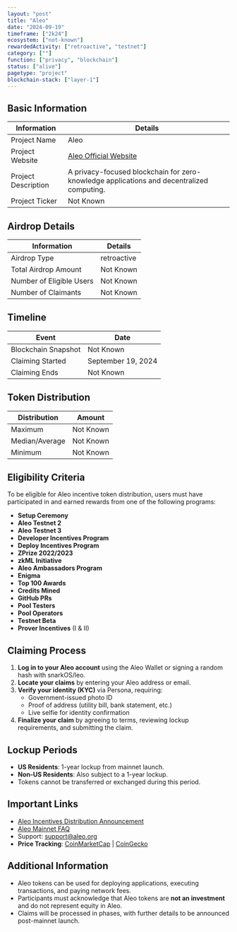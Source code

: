 ```yaml
---
layout: "post"
title: "Aleo"
date: "2024-09-19"
timeframe: ["2k24"]
ecosystem: ["not-known"]
rewardedActivity: ["retroactive", "testnet"]
category: [""]
function: ["privacy", "blockchain"]
status: ["alive"]
pagetype: "project"
blockchain-stack: ["layer-1"]
---
```


## Basic Information

| Information         | Details                                                                                   |
| ------------------- | ----------------------------------------------------------------------------------------- |
| Project Name        | Aleo                                                                                      |
| Project Website     | [Aleo Official Website](https://aleo.org)                                                 |
| Project Description | A privacy-focused blockchain for zero-knowledge applications and decentralized computing. |
| Project Ticker      | Not Known                                                                                 |

## Airdrop Details

| Information              | Details     |
| ------------------------ | ----------- |
| Airdrop Type             | retroactive |
| Total Airdrop Amount     | Not Known   |
| Number of Eligible Users | Not Known   |
| Number of Claimants      | Not Known   |

## Timeline

| Event               | Date               |
| ------------------- | ------------------ |
| Blockchain Snapshot | Not Known          |
| Claiming Started    | September 19, 2024 |
| Claiming Ends       | Not Known          |

## Token Distribution

| Distribution   | Amount    |
| -------------- | --------- |
| Maximum        | Not Known |
| Median/Average | Not Known |
| Minimum        | Not Known |

## Eligibility Criteria

To be eligible for Aleo incentive token distribution, users must have participated in and earned rewards from one of the following programs:

- **Setup Ceremony**
- **Aleo Testnet 2**
- **Aleo Testnet 3**
- **Developer Incentives Program**
- **Deploy Incentives Program**
- **ZPrize 2022/2023**
- **zkML Initiative**
- **Aleo Ambassadors Program**
- **Enigma**
- **Top 100 Awards**
- **Credits Mined**
- **GitHub PRs**
- **Pool Testers**
- **Pool Operators**
- **Testnet Beta**
- **Prover Incentives** (I & II)

## Claiming Process

1. **Log in to your Aleo account** using the Aleo Wallet or signing a random hash with snarkOS/leo.
2. **Locate your claims** by entering your Aleo address or email.
3. **Verify your identity (KYC)** via Persona, requiring:
   - Government-issued photo ID
   - Proof of address (utility bill, bank statement, etc.)
   - Live selfie for identity confirmation
4. **Finalize your claim** by agreeing to terms, reviewing lockup requirements, and submitting the claim.

## Lockup Periods

- **US Residents**: 1-year lockup from mainnet launch.
- **Non-US Residents**: Also subject to a 1-year lockup.
- Tokens cannot be transferred or exchanged during this period.

## Important Links

- [Aleo Incentives Distribution Announcement](https://aleo.org/post/incentives-program-distribution/)
- [Aleo Mainnet FAQ](https://aleo.org/post/aleo-mainnet-faq/)
- Support: [support@aleo.org](mailto:support@aleo.org)
- **Price Tracking**: [CoinMarketCap](https://coinmarketcap.com/currencies/aleo) | [CoinGecko](https://www.coingecko.com/en/coins/aleo)

## Additional Information

- Aleo tokens can be used for deploying applications, executing transactions, and paying network fees.
- Participants must acknowledge that Aleo tokens are **not an investment** and do not represent equity in Aleo.
- Claims will be processed in phases, with further details to be announced post-mainnet launch.